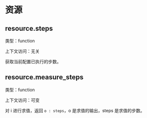 # 资源

## resource.steps

类型：function

上下文访问：无关

获取当前配置已执行的步数。

## resource.measure_steps

类型：function

上下文访问：可变

对 i 进行求值，返回 `o : steps`，o 是求值的输出，steps 是求值的步数。
